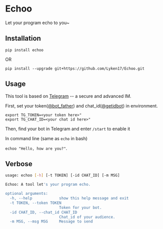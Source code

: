# Echoo

Let your program echo to you~

## Installation

`pip install echoo`

OR 

`pip install --upgrade git+https://github.com/Lyken17/Echoo.git`


## Usage

This tool is based on [Telegram](https://telegram.org) -- a secure and advanced IM. 

First, set your token([@bot_father](https://telegram.me/botfather)) and chat_id([@getidbot](https://telegram.me/getidsbot)) in environment.

```
export TG_TOKEN=<your token here>"
export TG_CHAT_ID=<your chat id here>"
```


Then, find your bot in Telegram and enter `/start` to enable it  

In command line (same as `echo` in bash)

```echoo "Hello, how are you?"```. 

## Verbose

```bash
usage: echoo [-h] [-t TOKEN] [-id CHAT_ID] [-m MSG]

Echoo: A tool let's your program echo.

optional arguments:
  -h, --help            show this help message and exit
  -t TOKEN, --token TOKEN
                        Token for your bot.
  -id CHAT_ID, --chat_id CHAT_ID
                        Chat_id of your audience.
  -m MSG, --msg MSG     Message to send
```
